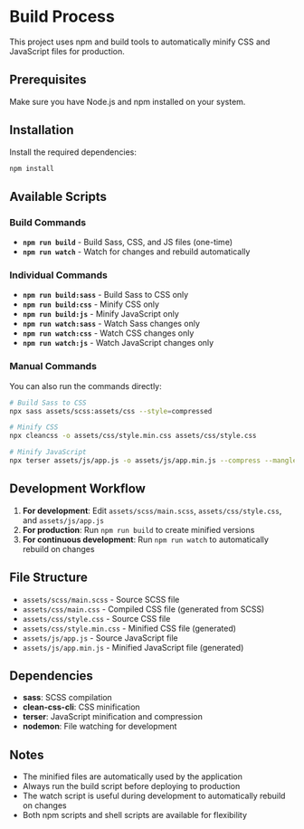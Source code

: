 # Build Process

This project uses npm and build tools to automatically minify CSS and JavaScript files for production.

## Prerequisites

Make sure you have Node.js and npm installed on your system.

## Installation

Install the required dependencies:

```bash
npm install
```

## Available Scripts

### Build Commands

- **`npm run build`** - Build Sass, CSS, and JS files (one-time)
- **`npm run watch`** - Watch for changes and rebuild automatically

### Individual Commands

- **`npm run build:sass`** - Build Sass to CSS only
- **`npm run build:css`** - Minify CSS only
- **`npm run build:js`** - Minify JavaScript only
- **`npm run watch:sass`** - Watch Sass changes only
- **`npm run watch:css`** - Watch CSS changes only
- **`npm run watch:js`** - Watch JavaScript changes only

### Manual Commands

You can also run the commands directly:

```bash
# Build Sass to CSS
npx sass assets/scss:assets/css --style=compressed

# Minify CSS
npx cleancss -o assets/css/style.min.css assets/css/style.css

# Minify JavaScript
npx terser assets/js/app.js -o assets/js/app.min.js --compress --mangle
```

## Development Workflow

1. **For development**: Edit `assets/scss/main.scss`, `assets/css/style.css`, and `assets/js/app.js`
2. **For production**: Run `npm run build` to create minified versions
3. **For continuous development**: Run `npm run watch` to automatically rebuild on changes

## File Structure

- `assets/scss/main.scss` - Source SCSS file
- `assets/css/main.css` - Compiled CSS file (generated from SCSS)
- `assets/css/style.css` - Source CSS file
- `assets/css/style.min.css` - Minified CSS file (generated)
- `assets/js/app.js` - Source JavaScript file
- `assets/js/app.min.js` - Minified JavaScript file (generated)

## Dependencies

- **sass**: SCSS compilation
- **clean-css-cli**: CSS minification
- **terser**: JavaScript minification and compression
- **nodemon**: File watching for development

## Notes

- The minified files are automatically used by the application
- Always run the build script before deploying to production
- The watch script is useful during development to automatically rebuild on changes
- Both npm scripts and shell scripts are available for flexibility
